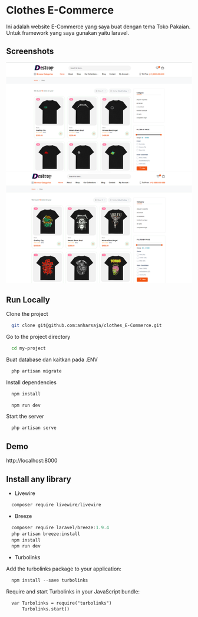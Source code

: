 
# Clothes E-Commerce

Ini adalah website E-Commerce yang saya buat dengan tema Toko Pakaian. Untuk framework yang saya gunakan yaitu laravel.


## Screenshots

![App Screenshot](./public/assets/imgs/contoh.png)
![App Screenshot](./public/assets/imgs/contoh2.png)


## Run Locally

Clone the project

```bash
  git clone git@github.com:anharsaja/clothes_E-Commerce.git
```

Go to the project directory

```bash
  cd my-project
```

Buat database dan kaitkan pada .ENV
```SQL
  php artisan migrate
```

Install dependencies

```bash
  npm install
```
```bash
  npm run dev
```

Start the server

```bash
  php artisan serve
```

## Demo

http://localhost:8000




## Install any library

* Livewire
```Powershell
  composer require livewire/livewire
```


* Breeze
```Powershell
  composer require laravel/breeze:1.9.4
  php artisan breeze:install
  npm install
  npm run dev
```

* Turbolinks

Add the turbolinks package to your application:
```Powershell
  npm install --save turbolinks
```
Require and start Turbolinks in your JavaScript bundle:
```code
  var Turbolinks = require("turbolinks")
      Turbolinks.start()
```
